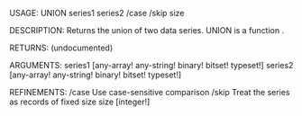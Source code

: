 USAGE:
     UNION series1 series2 /case /skip size

DESCRIPTION:
     Returns the union of two data series.
     UNION is a function .

RETURNS:
    (undocumented)

ARGUMENTS:
    series1 [any-array! any-string! binary! bitset! typeset!]
    series2 [any-array! any-string! binary! bitset! typeset!]

REFINEMENTS:
    /case
        Use case-sensitive comparison
    /skip
        Treat the series as records of fixed size
    size [integer!]
